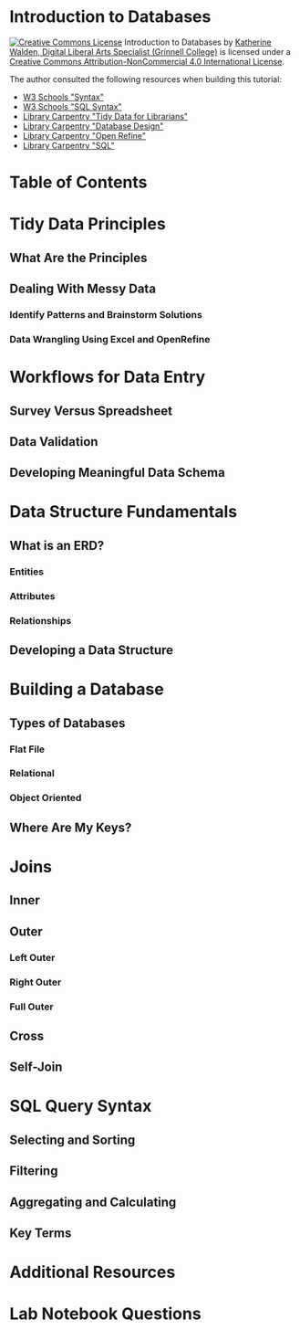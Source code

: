 # Introduction to Databases

<a href="http://creativecommons.org/licenses/by-nc/4.0/" rel="license"><img style="border-width: 0;" src="https://i.creativecommons.org/l/by-nc/4.0/88x31.png" alt="Creative Commons License" /></a>
Introduction to Databases by <a href="dlac.grinnell.edu" rel="cc:attributionURL">Katherine Walden, Digital Liberal Arts Specialist (Grinnell College)</a> is licensed under a <a href="http://creativecommons.org/licenses/by-nc/4.0/" rel="license">Creative Commons Attribution-NonCommercial 4.0 International License</a>.

The author consulted the following resources when building this tutorial:
- [W3 Schools "Syntax"](https://www.w3schools.com/sql/default.asp)
- [W3 Schools "SQL Syntax"](https://www.w3schools.com/sql/sql_syntax.asp)
- [Library Carpentry "Tidy Data for Librarians"](https://librarycarpentry.org/lc-spreadsheets/)
- [Library Carpentry "Database Design"](https://librarycarpentry.org/lc-sql/08-database-design/index.html)
- [Library Carpentry "Open Refine"](https://librarycarpentry.org/lc-open-refine/)
- [Library Carpentry "SQL"](https://librarycarpentry.org/lc-sql/)

# Table of Contents

# Tidy Data Principles

## What Are the Principles

## Dealing With Messy Data

### Identify Patterns and Brainstorm Solutions

### Data Wrangling Using Excel and OpenRefine

# Workflows for Data Entry

## Survey Versus Spreadsheet

## Data Validation

## Developing Meaningful Data Schema

# Data Structure Fundamentals

## What is an ERD?

### Entities

### Attributes

### Relationships

## Developing a Data Structure

# Building a Database

## Types of Databases

### Flat File

### Relational

### Object Oriented

## Where Are My Keys?

# Joins

## Inner

## Outer

### Left Outer

### Right Outer

### Full Outer

## Cross

## Self-Join

# SQL Query Syntax

## Selecting and Sorting

## Filtering

## Aggregating and Calculating

## Key Terms

# Additional Resources

# Lab Notebook Questions
